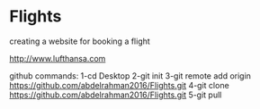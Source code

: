 # Flights
creating a website for booking a flight

http://www.lufthansa.com
	
github commands: 1-cd Desktop 2-git init 3-git remote add origin https://github.com/abdelrahman2016/Flights.git 4-git clone https://github.com/abdelrahman2016/Flights.git 5-git pull
